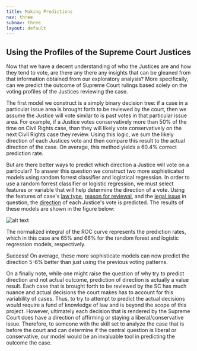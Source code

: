 ```yaml
---
title: Making Predictions
nav: three
subnav: three
layout: default
---
```


## Using the Profiles of the Supreme Court Justices


Now that we have a decent understanding of who the Justices are and how they tend to vote, are there any there any insights that can be gleaned from that information obtained from our exploratory analysis? More specifically, can we predict the outcome of Supreme Court rulings based solely on the voting profiles of the Justices reviewing the case.

 The first model we construct is a simply binary decision tree: if a case in a particular issue area is brought forth to be reviewed by the court, then we assume the Justice will vote similar to is past votes in that particular issue area. For example, if a Justice votes conservatively more than 50% of the time on Civil Rights case, than they will likely vote conservatively on the next Civil Rights case they review.  Using this logic, we sum the likely direction of each Justices vote and then compare this result to the actual direction of the case. On average, this method yields a 60.4% correct prediction rate.
 
But are there better ways to predict which direction a Justice will vote on a particular? To answer this question we construct two more sophisticated models using random forrest classifier and logistical regression. In order to use a random forrest classifier or logistic regression, we must select features or variable that will help determine the direction of a vote. Using the features of case's [law type](http://scdb.wustl.edu/documentation.php?var=lawType),  [reason for reviewal](http://scdb.wustl.edu/documentation.php?var=certReason), and the [legal issue](http://scdb.wustl.edu/documentation.php?var=issueArea) in question, the [direction](http://scdb.wustl.edu/documentation.php?var=direction) of each Justice's vote is predicted. The results of these models are shown in the figure below:


![alt text]({{site.baseurl}}img/ROC.png "Title")

The normalized integral of the ROC curve represents the prediction rates, which in this case are 65% and 66% for the random forest and logistic regression models, respectively. 


Success! On average, these more sophisticate models can now predict the direction 5-6% better than just using the previous voting patterns. 

On a finally note, while one might raise the question of why try to predict direction and not actual outcome, prediction of direction is actually a value result. Each case that is brought forth to be reviewed by the SC has much nuance and actual decisions the court makes has to account for this variability of cases. Thus, to try to attempt to predict the actual decisions would require a fund of knowledge of law and is beyond the scope of this project. However, ultimately each decision that is rendered by the Supreme Court does have a direction of affirming or staying a liberal/conservative issue. Therefore, to someone with the skill set to analyze the case that is before the court and can determine if the central question is liberal or conservative, our model would be an invaluable tool in predicting the outcome the case.